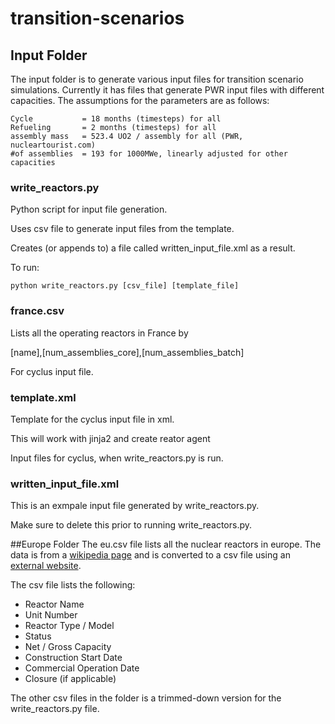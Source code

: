 # transition-scenarios

## Input Folder
The input folder is to generate various input files for transition scenario
simulations. Currently it has files that generate PWR input files with 
different capacities. The assumptions for the parameters are as follows:

	Cycle 			= 18 months (timesteps) for all
	Refueling 		= 2 months (timesteps) for all
	assembly mass 	= 523.4 UO2 / assembly for all (PWR, nucleartourist.com)
	#of assemblies 	= 193 for 1000MWe, linearly adjusted for other capacities



### write_reactors.py
Python script for input file generation.

Uses csv file to generate input files from the template.

Creates (or appends to) a file called written_input_file.xml as a result.


To run:

	python write_reactors.py [csv_file] [template_file]


### france.csv
Lists all the operating reactors in France by 

[name],[num_assemblies_core],[num_assemblies_batch]

For cyclus input file.


### template.xml
Template for the cyclus input file in xml.

This will work with jinja2 and create reator agent

Input files for cyclus, when write_reactors.py is run.


### written_input_file.xml
This is an exmpale input file generated by write_reactors.py.

Make sure to delete this prior to running write_reactors.py.

##Europe Folder
The eu.csv file lists all the nuclear reactors in europe.
The data is from a [wikipedia page](https://en.wikipedia.org/wiki/List_of_nuclear_reactors)
and is converted to a csv file using an
[external website](http://wikitable2csv.ggor.de/).

The csv file lists the following:
* Reactor Name
* Unit Number
* Reactor Type / Model
* Status
* Net / Gross Capacity
* Construction Start Date
* Commercial Operation Date
* Closure (if applicable)

The other csv files in the folder is a trimmed-down version
for the write_reactors.py file.
